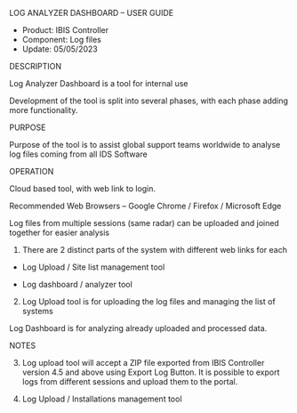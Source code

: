 LOG ANALYZER DASHBOARD – USER GUIDE 

 - Product: IBIS Controller 
 - Component: Log files 
 - Update: 05/05/2023 

DESCRIPTION 

Log Analyzer Dashboard is a tool for internal use 

Development of the tool is split into several phases, with each phase adding more functionality.  

PURPOSE 

Purpose of the tool is to assist global support teams worldwide to analyse log files coming from all IDS Software 

OPERATION 

Cloud based tool, with web link to login.  

Recommended Web Browsers – Google Chrome / Firefox / Microsoft Edge  

Log files from multiple sessions (same radar) can be uploaded and joined together for easier analysis 

1. There are 2 distinct parts of the system with different web links for each 

 - Log Upload / Site list management tool 

 - Log dashboard / analyzer tool 

2. Log Upload tool is for uploading the log files and managing the list of systems 

Log Dashboard is for analyzing already uploaded and processed data. 

NOTES 

3. Log upload tool will accept a ZIP file exported from IBIS Controller version 4.5 and above using Export Log Button. It is possible to export logs from different sessions and upload them to the portal. 

 

4. Log Upload / Installations management tool 
